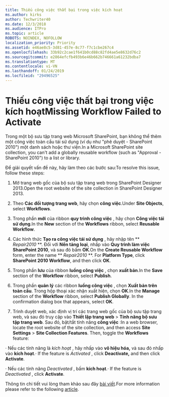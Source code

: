 ```yaml
---
title: Thiếu công việc thất bại trong việc kích hoạt
ms.author: kirks
author: Techwriter40
ms.date: 12/3/2018
ms.audience: ITPro
ms.topic: article
ROBOTS: NOINDEX, NOFOLLOW
localization_priority: Priority
ms.assetid: e46ae8c5-3d81-457e-8c77-f7c1cbe267c4
ms.openlocfilehash: 33b92c2cae1f641b0cd88c82fd4ae5e8632d76c2
ms.sourcegitcommit: e2864efcfb493b6e46b662b746661a61232bdba7
ms.translationtype: MT
ms.contentlocale: vi-VN
ms.lasthandoff: 01/24/2019
ms.locfileid: "29496525"
---
```

# <a name="missing-workflow-failed-to-activate"></a><span data-ttu-id="8c9f9-102">Thiếu công việc thất bại trong việc kích hoạt</span><span class="sxs-lookup"><span data-stu-id="8c9f9-102">Missing Workflow Failed to Activate</span></span>

<span data-ttu-id="8c9f9-103">Trong một bộ sưu tập trang web Microsoft SharePoint, bạn không thể thêm một công việc toàn cầu tái sử dụng (ví dụ như "phê duyệt - SharePoint 2010") một danh sách hoặc thư viện.</span><span class="sxs-lookup"><span data-stu-id="8c9f9-103">In a Microsoft SharePoint site collection, you can't add a globally reusable workflow (such as "Approval - SharePoint 2010") to a list or library.</span></span>
  
<span data-ttu-id="8c9f9-104">Để giải quyết vấn đề này, hãy làm theo các bước sau:</span><span class="sxs-lookup"><span data-stu-id="8c9f9-104">To resolve this issue, follow these steps:</span></span> 
  
1. <span data-ttu-id="8c9f9-105">Mở trang web gốc của bộ sưu tập trang web trong SharePoint Designer 2013.</span><span class="sxs-lookup"><span data-stu-id="8c9f9-105">Open the root website of the site collection in SharePoint Designer 2013.</span></span>
  
2. <span data-ttu-id="8c9f9-106">Theo **Các đối tượng trang web**, hãy chọn **công việc**.</span><span class="sxs-lookup"><span data-stu-id="8c9f9-106">Under **Site Objects**, select **Workflows**.</span></span> 
  
3. <span data-ttu-id="8c9f9-107">Trong phần **mới** của ribbon **quy trình công việc** , hãy chọn **Công việc tái sử dụng**.</span><span class="sxs-lookup"><span data-stu-id="8c9f9-107">In the **New** section of the **Workflows** ribbon, select **Reusable Workflow**.</span></span> 
  
4. <span data-ttu-id="8c9f9-p101">Các hình thức **Tạo ra công việc tái sử dụng** , hãy nhập tên \*\* *Repair2010* \*\*. Đối với **Nền tảng loại**, nhấp vào **Quy trình làm việc SharePoint 2010**, và sau đó bấm **OK**.</span><span class="sxs-lookup"><span data-stu-id="8c9f9-p101">On the **Create Reusable Workflow** form, enter the name \*\* *Repair2010* \*\*. For **Platform Type**, click **SharePoint 2010 Workflow**, and then click **OK**.</span></span> 
  
1. <span data-ttu-id="8c9f9-110">Trong phần **lưu** của ribbon **luồng công việc** , chọn **xuất bản**.</span><span class="sxs-lookup"><span data-stu-id="8c9f9-110">In the **Save** section of the **Workflow** ribbon, select **Publish**.</span></span> 
  
2. <span data-ttu-id="8c9f9-p102">Trong phần **quản lý** các ribbon **luồng công việc** , chọn **Xuất bản trên toàn cầu**. Trong hộp thoại xác nhận xuất hiện, chọn **OK**.</span><span class="sxs-lookup"><span data-stu-id="8c9f9-p102">In the **Manage** section of the **Workflow** ribbon, select **Publish Globally**. In the confirmation dialog box that appears, select **OK**.</span></span> 
  
3. <span data-ttu-id="8c9f9-p103">Trình duyệt web, xác định vị trí các trang web gốc của bộ sưu tập trang web, và sau đó truy cập vào **Thiết lập trang web** \> **Tính năng bộ sưu tập trang web**. Sau đó, bật/tắt tính năng **công việc** :</span><span class="sxs-lookup"><span data-stu-id="8c9f9-p103">In a web browser, locate the root website of the site collection, and then access **Site Settings** \> **Site Collection Features**. Then, toggle the **Workflows** feature:</span></span> 
  
<span data-ttu-id="8c9f9-115">· Nếu các tính năng là *kích hoạt* , hãy nhấp vào **vô hiệu hóa,** và sau đó nhấp vào **kích hoạt**.</span><span class="sxs-lookup"><span data-stu-id="8c9f9-115">· If the feature is  *Activated*  , click **Deactivate,** and then click **Activate**.</span></span> 
  
<span data-ttu-id="8c9f9-116">· Nếu các tính năng *Deactivated* , bấm **kích hoạt**.</span><span class="sxs-lookup"><span data-stu-id="8c9f9-116">· If the feature is  *Deactivated*  , click **Activate**.</span></span> 
  
<span data-ttu-id="8c9f9-117">Thông tin chi tiết vui lòng tham khảo sau đây [bài viết](https://go.microsoft.com/fwlink/?linkid=2047770&amp;clcid=0x409).</span><span class="sxs-lookup"><span data-stu-id="8c9f9-117">For more information please refer to the following [article](https://go.microsoft.com/fwlink/?linkid=2047770&amp;clcid=0x409).</span></span>
  

